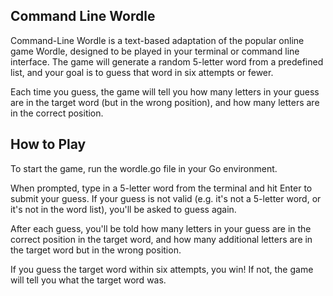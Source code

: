 ## Command Line Wordle
Command-Line Wordle is a text-based adaptation of the popular online game Wordle, designed to be played in your terminal or command line interface. The game will generate a random 5-letter word from a predefined list, and your goal is to guess that word in six attempts or fewer.

Each time you guess, the game will tell you how many letters in your guess are in the target word (but in the wrong position), and how many letters are in the correct position.

## How to Play
To start the game, run the wordle.go file in your Go environment.

When prompted, type in a 5-letter word from the terminal and hit Enter to submit your guess. If your guess is not valid (e.g. it's not a 5-letter word, or it's not in the word list), you'll be asked to guess again.

After each guess, you'll be told how many letters in your guess are in the correct position in the target word, and how many additional letters are in the target word but in the wrong position.

If you guess the target word within six attempts, you win! If not, the game will tell you what the target word was.
